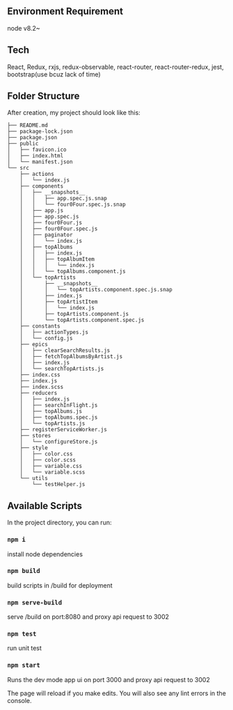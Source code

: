 

## Environment Requirement

node v8.2~

## Tech

React, Redux, rxjs, redux-observable, react-router, react-router-redux, jest, bootstrap(use bcuz lack of time)

## Folder Structure

After creation, my project should look like this:

```
├── README.md
├── package-lock.json
├── package.json
├── public
│   ├── favicon.ico
│   ├── index.html
│   └── manifest.json
└── src
    ├── actions
    │   └── index.js
    ├── components
    │   ├── __snapshots__
    │   │   ├── app.spec.js.snap
    │   │   └── four0Four.spec.js.snap
    │   ├── app.js
    │   ├── app.spec.js
    │   ├── four0Four.js
    │   ├── four0Four.spec.js
    │   ├── paginator
    │   │   └── index.js
    │   ├── topAlbums
    │   │   ├── index.js
    │   │   ├── topAlbumItem
    │   │   │   └── index.js
    │   │   └── topAlbums.component.js
    │   └── topArtists
    │       ├── __snapshots__
    │       │   └── topArtists.component.spec.js.snap
    │       ├── index.js
    │       ├── topArtistItem
    │       │   └── index.js
    │       ├── topArtists.component.js
    │       └── topArtists.component.spec.js
    ├── constants
    │   ├── actionTypes.js
    │   └── config.js
    ├── epics
    │   ├── clearSearchResults.js
    │   ├── fetchTopAlbumsByArtist.js
    │   ├── index.js
    │   └── searchTopArtists.js
    ├── index.css
    ├── index.js
    ├── index.scss
    ├── reducers
    │   ├── index.js
    │   ├── searchInFlight.js
    │   ├── topAlbums.js
    │   ├── topAlbums.spec.js
    │   └── topArtists.js
    ├── registerServiceWorker.js
    ├── stores
    │   └── configureStore.js
    ├── style
    │   ├── color.css
    │   ├── color.scss
    │   ├── variable.css
    │   └── variable.scss
    └── utils
        └── testHelper.js
```

## Available Scripts

In the project directory, you can run:
### `npm i`

install node dependencies

### `npm build`

build scripts in /build for deployment

### `npm serve-build`

serve /build on port:8080 and proxy api request to 3002

### `npm test`

run unit test

### `npm start`

Runs the dev mode app ui on port 3000 and proxy api request to 3002

The page will reload if you make edits.
You will also see any lint errors in the console.
